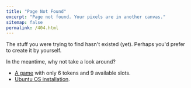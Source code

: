 ```yaml
---
title: "Page Not Found"
excerpt: "Page not found. Your pixels are in another canvas."
sitemap: false
permalink: /404.html
---
```


The stuff you were trying to find hasn't existed (yet). Perhaps you'd prefer to create it by yourself.


In the meantime, why not take a look around?

- [A game](/a-nine-point-game/) with only 6 tokens and 9 available slots.
- [Ubuntu OS installation](/ubuntu-installation/).

<!--
<script>
  var GOOG_FIXURL_LANG = 'en';
  var GOOG_FIXURL_SITE = '{{ site.url }}'
</script>
<script src="https://linkhelp.clients.google.com/tbproxy/lh/wm/fixurl.js">
</script>
 -->
